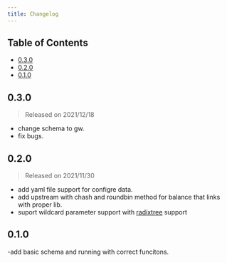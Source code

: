```yaml
---
title: Changelog
---
```


## Table of Contents
- [0.3.0](#030)
- [0.2.0](#020)
- [0.1.0](#010)

## 0.3.0
> Released on 2021/12/18
- change schema to gw.
- fix bugs.

## 0.2.0
> Released on 2021/11/30
- add yaml file support for configre data.
- add upstream with chash and roundbin method for balance that links with proper lib.
- suport wildcard parameter support with [radixtree](https://github.com/api7/lua-resty-radixtree) support

## 0.1.0
-add basic schema and running with correct funcitons.